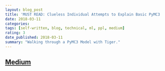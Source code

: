 ```yaml
---
layout: blog_post
title: 'MUST READ: Clueless Individual Attempts to Explain Basic PyMC3 Model. You Won’t Believe What Happens Next.'
date: 2018-03-11
categories:
tags: [self-written, blog, technical, ml, ppl, medium]
rating: 3
date_published: 2018-03-11
summary: "Walking through a PyMC3 Model with Tiger."
---
```


## [Medium](https://medium.com/paper-club/must-read-clueless-individual-attempts-to-explain-basic-pymc3-model-9859d89d5468)
